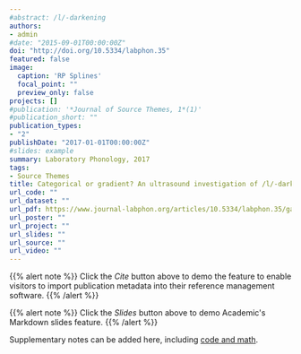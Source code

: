 ```yaml
---
#abstract: /l/-darkening 
authors:
- admin
#date: "2015-09-01T00:00:00Z"
doi: "http://doi.org/10.5334/labphon.35"
featured: false
image:
  caption: 'RP Splines'
  focal_point: ""
  preview_only: false
projects: []
#publication: '*Journal of Source Themes, 1*(1)'
#publication_short: ""
publication_types:
- "2"
publishDate: "2017-01-01T00:00:00Z"
#slides: example
summary: Laboratory Phonology, 2017
tags:
- Source Themes
title: Categorical or gradient? An ultrasound investigation of /l/-darkening and vocalization in varieties of English
url_code: ""
url_dataset: ""
url_pdf: https://www.journal-labphon.org/articles/10.5334/labphon.35/galley/81/download/
url_poster: ""
url_project: ""
url_slides: ""
url_source: ""
url_video: ""
---
```


{{% alert note %}}
Click the *Cite* button above to demo the feature to enable visitors to import publication metadata into their reference management software.
{{% /alert %}}

{{% alert note %}}
Click the *Slides* button above to demo Academic's Markdown slides feature.
{{% /alert %}}

Supplementary notes can be added here, including [code and math](https://sourcethemes.com/academic/docs/writing-markdown-latex/).
